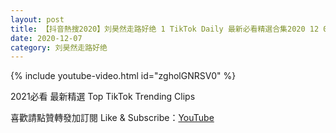 ```yaml
---
layout: post
title: 【抖音熱搜2020】刘昊然走路好绝 1 TikTok Daily 最新必看精選合集2020 12 07
date: 2020-12-07
category: 刘昊然走路好绝
---
```


{% include youtube-video.html id="zgholGNRSV0" %}

2021必看 最新精選 Top TikTok Trending Clips

喜歡請點贊轉發加訂閱 Like & Subscribe：[YouTube](https://www.youtube.com/channel/UCAoR7VcanIPd04uEq_GIylA/videos)

